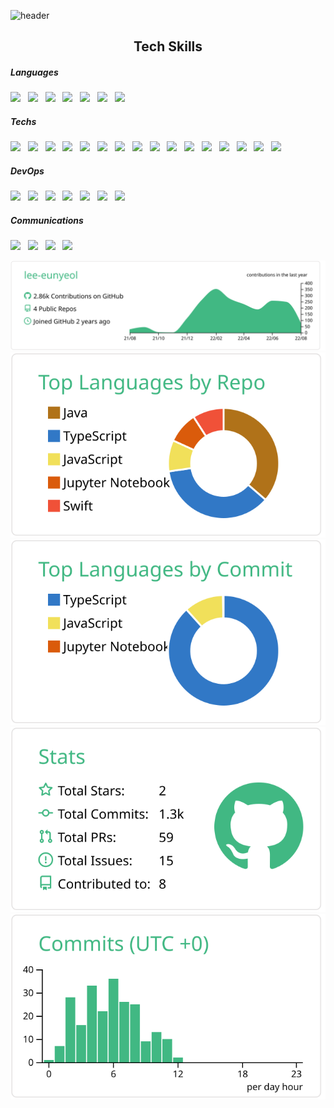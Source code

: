 ![header](https://capsule-render.vercel.app/api?type=Waving&color=33F5E2&height=300&section=header&text=lee-eunyeol&fontSize=55&fontAlign=80&fontColor=FFFFFF&animation=fadeIn&fontAlignY=38&desc=backend%20developer&descAlignY=55&descAlign=87&)
<h2 align="center"><b>Tech Skills</b></h2>

<h5>Languages</h5>
<p>
<img src="https://img.shields.io/badge/TypeScript-3178C6?style=flat-square&logo=TypeScript&logoColor=white"/></a> &nbsp
<img src="https://img.shields.io/badge/JavaScript-F7DF1E?style=flat-square&logo=JavaScript&logoColor=white"/></a> &nbsp
<img src="https://img.shields.io/badge/Java-007396?style=flat-square&logo=Java&logoColor=white"/></a> &nbsp
<img src="https://img.shields.io/badge/PHP-F7DF1E?style=flat-square&logo=PHP&logoColor=white"/></a> &nbsp
<img src="https://img.shields.io/badge/HTML5-E34F26?style=flat-square&logo=HTML5&logoColor=white"/></a> &nbsp
<img src="https://img.shields.io/badge/CSS3-0099CC?style=flat-square&logo=CSS3&logoColor=white"/></a> &nbsp
<img src="https://img.shields.io/badge/Python-3766AB?style=flat-square&logo=Python&logoColor=white"/></a> &nbsp
</p>

<h5>Techs</h5>
<p>
<img src="https://img.shields.io/badge/NestJS-E0234E?style=flat-square&logo=NestJs&logoColor=white"/></a>  &nbsp
<img src="https://img.shields.io/badge/express-000000?style=flat-square&logo=express&logoColor=white"/></a> &nbsp
<img src="https://img.shields.io/badge/Node.js-339933?style=flat-square&logo=Node.js&logoColor=white"/></a> &nbsp
<img src="https://img.shields.io/badge/Android-3DDC84?style=flat-square&logo=Android&logoColor=white"/></a> &nbsp
<img src="https://img.shields.io/badge/Socket.io-010101?style=flat-square&logo=NestJs&logoColor=white"/></a> &nbsp
<img src="https://img.shields.io/badge/WebRTC-333333?style=flat-square&logo=WebRTC&logoColor=white"/></a>  &nbsp
<img src="https://img.shields.io/badge/React(Native)-003545?style=flat-square&logo=react&logoColor=2361DAFB"> &nbsp
<img src="https://img.shields.io/badge/NGINX-009639?style=flat-square&logo=NGINX&logoColor=white"/></a> &nbsp
<img src="https://img.shields.io/badge/Apache-D22128?style=flat-square&logo=Apache&logoColor=white"/></a> &nbsp
<img src="https://img.shields.io/badge/Linux-7870DB?style=flat-square&logo=linux&logoColor=white"> &nbsp
<img src="https://img.shields.io/badge/MySQL-FF4F8B?style=flat-square&logo=Amazon SQS&logoColor=white"/></a> &nbsp
<img src="https://img.shields.io/badge/Redis-DC382D?style=flat-square&logo=Redis&logoColor=white"/></a> &nbsp
<img src="https://img.shields.io/badge/MariaDB-003545?style=flat-square&logo=MariaDB&logoColor=white"/></a> &nbsp
<img src="https://img.shields.io/badge/SQLite-003B57?style=flat-square&logo=SQLite&logoColor=white"/></a> &nbsp
<img src="https://img.shields.io/badge/CircleCI-343434?style=flat-square&logo=CircleCI&logoColor=white"/></a> &nbsp
<img src="https://img.shields.io/badge/GitHub Actions-2088FF?style=flat-square&logo=GitHub Actions&logoColor=white"/></a> &nbsp
<p>

<h5>DevOps</h5>
<p>
<img src="https://img.shields.io/badge/AWS Lambda-FF9900?style=flat-square&logo=AWS Lambda&logoColor=white"/></a>  &nbsp
<img src="https://img.shields.io/badge/Amazon S3-569A31?style=flat-square&logo=Amazon S3&logoColor=white"/></a>  &nbsp
<img src="https://img.shields.io/badge/Docker-2496ED?style=flat-square&logo=Docker&logoColor=white"/></a>  &nbsp
<img src="https://img.shields.io/badge/Amazon EC2-FF9900?style=flat-square&logo=Amazon EC2&logoColor=white"/></a>  &nbsp
<img src="https://img.shields.io/badge/Amazon API Gateway-FF4F8B?style=flat-square&logo=Amazon API Gateway&logoColor=white"/></a>  &nbsp
<img src="https://img.shields.io/badge/Amazon SQS-FF4F8B?style=flat-square&logo=Amazon SQS&logoColor=white"/></a>  &nbsp
<img src="https://img.shields.io/badge/Amazon RDS-527FFF?style=flat-square&logo=Amazon RDS&logoColor=white"/></a>  &nbsp
</p>

<h5>Communications</h5>
<p>
<img src="https://img.shields.io/badge/Git-F05032?style=flat-square&logo=Git&logoColor=white"> &nbsp
<img src="https://img.shields.io/badge/Github-grey?style=flat-square&logo=github&logoColor=white"> &nbsp
<img src="https://img.shields.io/badge/Slack-4A154B?style=flat-square&logo=Slack&logoColor=white"> &nbsp
<img src="https://img.shields.io/badge/Jira-0052CC?style=flat-square&logo=github&logoColor=white"> &nbsp
</p>







[![](https://raw.githubusercontent.com/lee-eunyeol/lee-eunyeol/main/profile-summary-card-output/vue/0-profile-details.svg)](https://github.com/vn7n24fzkq/github-profile-summary-cards)
[![](https://raw.githubusercontent.com/lee-eunyeol/lee-eunyeol/main/profile-summary-card-output/vue/1-repos-per-language.svg)](https://github.com/vn7n24fzkq/github-profile-summary-cards) [![](https://raw.githubusercontent.com/lee-eunyeol/lee-eunyeol/main/profile-summary-card-output/vue/2-most-commit-language.svg)](https://github.com/vn7n24fzkq/github-profile-summary-cards)
[![](https://raw.githubusercontent.com/lee-eunyeol/lee-eunyeol/main/profile-summary-card-output/vue/3-stats.svg)](https://github.com/vn7n24fzkq/github-profile-summary-cards) [![](https://raw.githubusercontent.com/lee-eunyeol/lee-eunyeol/main/profile-summary-card-output/vue/4-productive-time.svg)](https://github.com/vn7n24fzkq/github-profile-summary-cards)

 
